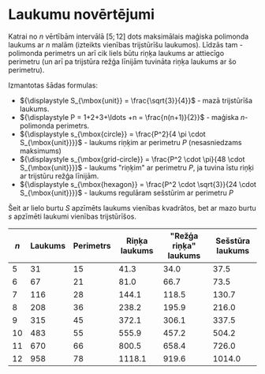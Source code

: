 # Laukumu novērtējumi

Katrai no $n$ vērtībām intervālā $[5;12]$ dots maksimālais maģiska polimonda laukums ar $n$ malām 
(izteikts vienības trijstūrīšu laukumos). Līdzās tam - polimonda perimetrs un arī 
cik liels būtu riņķa laukums ar attiecīgo perimetru (un arī pa trijstūra režģa līnijām tuvināta 
riņķa laukums ar šo perimetru). 

Izmantotas šādas formulas: 

* ${\displaystyle S_{\mbox{unit}} = \frac{\sqrt{3}}{4}}$ - mazā trijstūrīša laukums. 
* ${\displaystyle P = 1+2+3+\ldots +n = \frac{n(n+1)}{2}}$ - maģiska $n$-polimonda perimetrs. 
* ${\displaystyle s_{\mbox{circle}} = \frac{P^2}{4 \pi \cdot S_{\mbox{unit}}}}$ - laukums riņķim ar perimetru $P$ (nesasniedzams maksimums)
* ${\displaystyle s_{\mbox{grid-circle}} = \frac{P^2 \cdot \pi}{48 \cdot S_{\mbox{unit}}}}$ - laukums "riņķim" ar perimetru $P$, ja tuvina īstu riņķi ar trijstūru režģa līnijām.
* ${\displaystyle s_{\mbox{hexagon}} = \frac{P^2 \cdot \sqrt{3}}{24 \cdot S_{\mbox{unit}}}}$ - laukums regulāram sešstūrim ar perimetru $P$

Šeit ar lielo burtu $S$ apzīmēts laukums vienības kvadrātos, bet ar 
mazo burtu $s$ apzīmēti laukumi vienības trijstūrīšos.



| $n$      | Laukums | Perimetrs  | Riņķa laukums | "Režģa riņķa" laukums | Sešstūra laukums  |
| -------- | ------- | ---------- | ------------- | --------------------- | ----------------- |
| 5        | 31      | 15         | 41.3          | 34.0                  | 37.5              |
| 6        | 67      | 21         | 81.0          | 66.7                  | 73.5              |
| 7        | 116     | 28         | 144.1         | 118.5                 | 130.7             |
| 8        | 208     | 36         | 238.2         | 195.9                 | 216.0             |
| 9        | 315     | 45         | 372.1         | 306.1                 | 337.5             |
| 10       | 483     | 55         | 555.9         | 457.2                 | 504.2             |
| 11       | 670     | 66         | 800.5         | 658.4                 | 726.0             |
| 12       | 958     | 78         | 1118.1        | 919.6                 | 1014.0            |

